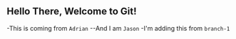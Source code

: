## Hello There, Welcome to Git!

-This is coming from `Adrian`
--And I am `Jason`
-I'm adding this from `branch-1`